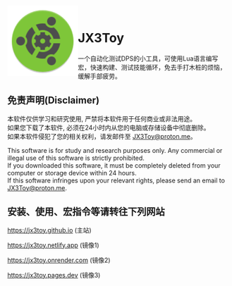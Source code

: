 <div>
  <img width="160" height="160" align="left" src="https://raw.githubusercontent.com/JX3Toy/JX3Toy/main/readme.svg" alt="JX3Toy"/>
  <br>
  <h1>JX3Toy</h1>
  <p>一个自动化测试DPS的小工具，可使用Lua语言编写宏，快速构建、测试技能循环，免去手打木桩的烦恼，缓解手部疲劳。</p>
</div>


## 免责声明(Disclaimer)
本软件仅供学习和研究使用, 严禁将本软件用于任何商业或非法用途。  
如果您下载了本软件, 必须在24小时内从您的电脑或存储设备中彻底删除。  
如果本软件侵犯了您的相关权利，请发邮件至 <JX3Toy@proton.me>。  

This software is for study and research purposes only. Any commercial or illegal use of this software is strictly prohibited.  
If you downloaded this software, it must be completely deleted from your computer or storage device within 24 hours.  
If this software infringes upon your relevant rights, please send an email to <JX3Toy@proton.me>.  

## 安装、使用、宏指令等请转往下列网站

<https://jx3toy.github.io> (主站)

<https://jx3toy.netlify.app> (镜像1)

<https://jx3toy.onrender.com> (镜像2)

<https://jx3toy.pages.dev> (镜像3)

